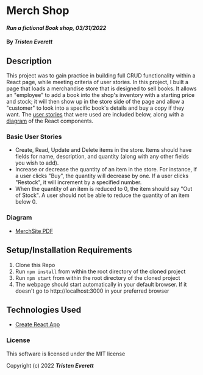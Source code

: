 # Merch Shop

#### _Run a fictional Book shop, 03/31/2022_

#### By _**Tristen Everett**_

## Description

This project was to gain practice in building full CRUD functionality within a React page, while meeting criteria of user stories. In this project, I built a page that loads a merchandise store that is designed to sell books. It allows an "employee" to add a book into the shop's inventory with a starting price and stock; it will then show up in the store side of the page and allow a "customer" to look into a specific book's details and buy a copy if they want. The [user stories](#basic-user-stories) that were used are included below, along with a [diagram](#diagram) of the React components.

### Basic User Stories

* Create, Read, Update and Delete items in the store. Items should have fields for name, description, and quantity (along with any other fields you wish to add).
* Increase or decrease the quantity of an item in the store. For instance, if a user clicks "Buy", the quantity will decrease by one. If a user clicks "Restock", it will increment by a specified number.
* When the quantity of an item is reduced to 0, the item should say "Out of Stock". A user should not be able to reduce the quantity of an item below 0.

### Diagram

* [MerchSite PDF](./MerchSite.pdf)

## Setup/Installation Requirements

1. Clone this Repo
2. Run `npm install` from within the root directory of the cloned project
3. Run `npm start` from within the root directory of the cloned project
4. The webpage should start automatically in your default browser. If it doesn't go to http://localhost:3000 in your preferred browser

## Technologies Used

* [Create React App](https://github.com/facebook/create-react-app)

### License

This software is licensed under the MIT license

Copyright (c) 2022 **_Tristen Everett_**
